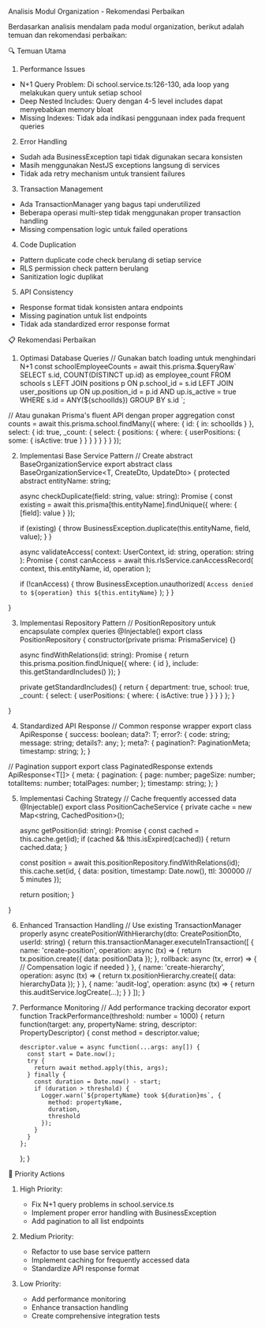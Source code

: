 Analisis Modul Organization - Rekomendasi Perbaikan

Berdasarkan analisis mendalam pada modul organization, berikut adalah temuan dan rekomendasi perbaikan:

🔍 Temuan Utama

1. Performance Issues

- N+1 Query Problem: Di school.service.ts:126-130, ada loop yang melakukan query untuk setiap school
- Deep Nested Includes: Query dengan 4-5 level includes dapat menyebabkan memory bloat
- Missing Indexes: Tidak ada indikasi penggunaan index pada frequent queries

2. Error Handling

- Sudah ada BusinessException tapi tidak digunakan secara konsisten
- Masih menggunakan NestJS exceptions langsung di services
- Tidak ada retry mechanism untuk transient failures

3. Transaction Management

- Ada TransactionManager yang bagus tapi underutilized
- Beberapa operasi multi-step tidak menggunakan proper transaction handling
- Missing compensation logic untuk failed operations

4. Code Duplication

- Pattern duplicate code check berulang di setiap service
- RLS permission check pattern berulang
- Sanitization logic duplikat

5. API Consistency

- Response format tidak konsisten antara endpoints
- Missing pagination untuk list endpoints
- Tidak ada standardized error response format

📋 Rekomendasi Perbaikan

1. Optimasi Database Queries
   // Gunakan batch loading untuk menghindari N+1
   const schoolEmployeeCounts = await this.prisma.$queryRaw`
    SELECT s.id, COUNT(DISTINCT up.id) as employee_count
    FROM schools s
    LEFT JOIN positions p ON p.school_id = s.id
    LEFT JOIN user_positions up ON up.position_id = p.id AND up.is_active = true
    WHERE s.id = ANY(${schoolIds})
   GROUP BY s.id
   `;

// Atau gunakan Prisma's fluent API dengan proper aggregation
const counts = await this.prisma.school.findMany({
where: { id: { in: schoolIds } },
select: {
id: true,
\_count: {
select: {
positions: {
where: {
userPositions: {
some: { isActive: true }
}
}
}
}
}
}
});

2. Implementasi Base Service Pattern
   // Create abstract BaseOrganizationService
   export abstract class BaseOrganizationService<T, CreateDto, UpdateDto> {
   protected abstract entityName: string;

   async checkDuplicate(field: string, value: string): Promise<void> {
   const existing = await this.prisma[this.entityName].findUnique({
   where: { [field]: value }
   });

   if (existing) {
   throw BusinessException.duplicate(this.entityName, field, value);
   }
   }

   async validateAccess(
   context: UserContext,
   id: string,
   operation: string
   ): Promise<void> {
   const canAccess = await this.rlsService.canAccessRecord(
   context,
   this.entityName,
   id,
   operation
   );

   if (!canAccess) {
   throw BusinessException.unauthorized(
   `Access denied to ${operation} this ${this.entityName}`
   );
   }
   }

}

3. Implementasi Repository Pattern
   // PositionRepository untuk encapsulate complex queries
   @Injectable()
   export class PositionRepository {
   constructor(private prisma: PrismaService) {}

   async findWithRelations(id: string): Promise<Position> {
   return this.prisma.position.findUnique({
   where: { id },
   include: this.getStandardIncludes()
   });
   }

   private getStandardIncludes() {
   return {
   department: true,
   school: true,
   \_count: {
   select: {
   userPositions: {
   where: { isActive: true }
   }
   }
   }
   };
   }

}

4. Standardized API Response
   // Common response wrapper
   export class ApiResponse<T> {
   success: boolean;
   data?: T;
   error?: {
   code: string;
   message: string;
   details?: any;
   };
   meta?: {
   pagination?: PaginationMeta;
   timestamp: string;
   };
   }

// Pagination support
export class PaginatedResponse<T> extends ApiResponse<T[]> {
meta: {
pagination: {
page: number;
pageSize: number;
totalItems: number;
totalPages: number;
};
timestamp: string;
};
}

5. Implementasi Caching Strategy
   // Cache frequently accessed data
   @Injectable()
   export class PositionCacheService {
   private cache = new Map<string, CachedPosition>();

   async getPosition(id: string): Promise<Position> {
   const cached = this.cache.get(id);
   if (cached && !this.isExpired(cached)) {
   return cached.data;
   }

   const position = await this.positionRepository.findWithRelations(id);
   this.cache.set(id, {
   data: position,
   timestamp: Date.now(),
   ttl: 300000 // 5 minutes
   });

   return position;
   }

}

6.  Enhanced Transaction Handling
    // Use existing TransactionManager properly
    async createPositionWithHierarchy(dto: CreatePositionDto, userId: string) {
    return this.transactionManager.executeInTransaction([
    {
    name: 'create-position',
    operation: async (tx) => {
    return tx.position.create({ data: positionData });
    },
    rollback: async (tx, error) => {
    // Compensation logic if needed
    }
    },
    {
    name: 'create-hierarchy',
    operation: async (tx) => {
    return tx.positionHierarchy.create({ data: hierarchyData });
    }
    },
    {
    name: 'audit-log',
    operation: async (tx) => {
    return this.auditService.logCreate(...);
    }
    }
    ]);
    }

7.  Performance Monitoring
    // Add performance tracking decorator
    export function TrackPerformance(threshold: number = 1000) {
    return function(target: any, propertyName: string, descriptor: PropertyDescriptor) {
    const method = descriptor.value;

        descriptor.value = async function(...args: any[]) {
          const start = Date.now();
          try {
            return await method.apply(this, args);
          } finally {
            const duration = Date.now() - start;
            if (duration > threshold) {
              Logger.warn(`${propertyName} took ${duration}ms`, {
                method: propertyName,
                duration,
                threshold
              });
            }
          }
        };

    };
    }

🎯 Priority Actions

1. High Priority:
   - Fix N+1 query problems in school.service.ts
   - Implement proper error handling with BusinessException
   - Add pagination to all list endpoints

2. Medium Priority:
   - Refactor to use base service pattern
   - Implement caching for frequently accessed data
   - Standardize API response format

3. Low Priority:
   - Add performance monitoring
   - Enhance transaction handling
   - Create comprehensive integration tests
